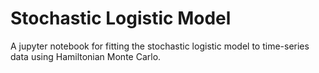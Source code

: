 # Stochastic Logistic Model

A jupyter notebook for fitting the stochastic logistic model to time-series data using Hamiltonian Monte Carlo.

